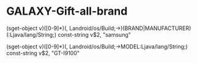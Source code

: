 # GALAXY-Gift-all-brand

(sget-object v)([0-9]*)(, Landroid/os/Build;->)(BRAND|MANUFACTURER)(:Ljava/lang/String;)
const-string v$2, "samsung"

(sget-object v)([0-9]*)(, Landroid/os/Build;->MODEL:Ljava/lang/String;)
const-string v$2, "GT-I9100"
